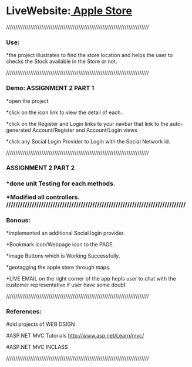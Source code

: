 ﻿<h1>LiveWebsite:<a href="https://comp2007-assignment2-part1.azurewebsites.net/"><b> Apple Store</b></a></h1>

/////////////////////////////////////////////////////////////////////////////
<h3>Use:</h3>

 *the project illustrates to find the store location and helps the user to checks the Stock available in the Store or not. 

/////////////////////////////////////////////////////////////////////////////
<h3>Demo: ASSIGNMENT 2 PART 1</h3>
  
*open the project

*click on the icon link to view the detail of each.. 

*click on the Register and Login links to your navbar that link to the auto-generated Account/Register and Account/Login views

*click any Social Login Provider to Login with the Social Network id. 

/////////////////////////////////////////////////////////////////////////////

<h3>ASSIGNMENT 2 PART 2 <h3>

*done unit Testing for each methods.

*Modified all controllers.
/////////////////////////////////////////////////////////////////////////////
<h3>Bonous:</h3>

*implemented an additional Social login provider.

*Bookmark icon/Webpage icon to the PAGE.

*image Buttons which is Working Successfully.

*geotagging the apple store through maps. 

*LIVE EMAIL on the right corner of the app hepls user to chat with the customer representative if user have some doubt.

/////////////////////////////////////////////////////////////////////////////
<h3>References:</h3>

#old projects of WEB DSIGN

#ASP.NET MVC Tutorials
http://www.asp.net/Learn/mvc/

#ASP.NET MVC INCLASS

/////////////////////////////////////////////////////////////////////////////